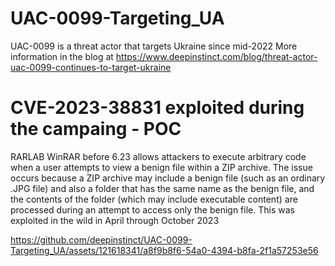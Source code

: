 # UAC-0099-Targeting_UA
UAC-0099 is a threat actor that targets Ukraine since mid-2022
More information in the blog at  https://www.deepinstinct.com/blog/threat-actor-uac-0099-continues-to-target-ukraine


# CVE-2023-38831 exploited during the campaing - POC
RARLAB WinRAR before 6.23 allows attackers to execute arbitrary code when a user attempts to view a benign file within a ZIP archive. The issue occurs because a ZIP archive may include a benign file (such as an ordinary .JPG file) and also a folder that has the same name as the benign file, and the contents of the folder (which may include executable content) are processed during an attempt to access only the benign file. This was exploited in the wild in April through October 2023




https://github.com/deepinstinct/UAC-0099-Targeting_UA/assets/121618341/a8f9b8f6-54a0-4394-b8fa-2f1a57253e56



